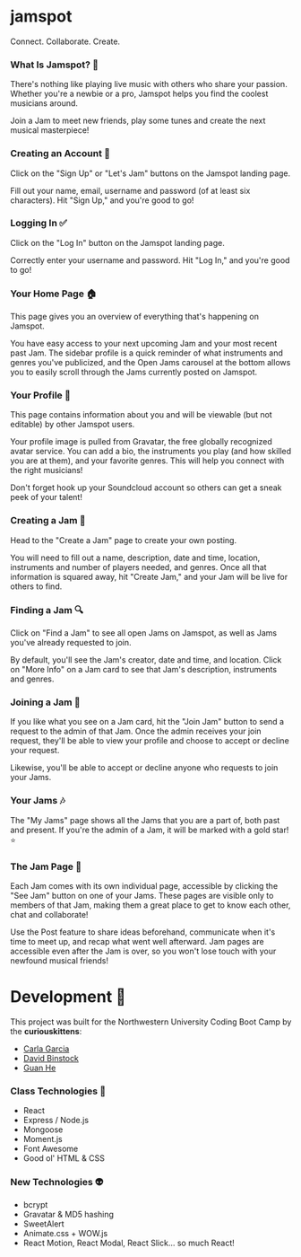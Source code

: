 # jamspot
Connect. Collaborate. Create.

### What Is Jamspot? :large_blue_circle:

There's nothing like playing live music with others who share your passion. Whether you're a newbie or a pro, Jamspot helps you find the coolest musicians around.

Join a Jam to meet new friends, play some tunes and create the next musical masterpiece!

### Creating an Account :wave:

Click on the "Sign Up" or "Let's Jam" buttons on the Jamspot landing page.

Fill out your name, email, username and password (of at least six characters). Hit "Sign Up," and you're good to go!

### Logging In :white_check_mark:

Click on the "Log In" button on the Jamspot landing page.

Correctly enter your username and password. Hit "Log In," and you're good to go!

### Your Home Page :house:

This page gives you an overview of everything that's happening on Jamspot.

You have easy access to your next upcoming Jam and your most recent past Jam. The sidebar profile is a quick reminder of what instruments and genres you've publicized, and the Open Jams carousel at the bottom allows you to easily scroll through the Jams currently posted on Jamspot.

### Your Profile :raising_hand:

This page contains information about you and will be viewable (but not editable) by other Jamspot users.

Your profile image is pulled from Gravatar, the free globally recognized avatar service. You can add a bio, the instruments you play (and how skilled you are at them), and your favorite genres. This will help you connect with the right musicians!

Don't forget hook up your Soundcloud account so others can get a sneak peek of your talent! 

### Creating a Jam :guitar:

Head to the "Create a Jam" page to create your own posting.

You will need to fill out a name, description, date and time, location, instruments and number of players needed, and genres. Once all that information is squared away, hit "Create Jam," and your Jam will be live for others to find.

### Finding a Jam :mag:

Click on "Find a Jam" to see all open Jams on Jamspot, as well as Jams you've already requested to join.

By default, you'll see the Jam's creator, date and time, and location. Click on "More Info" on a Jam card to see that Jam's description, instruments and genres.

### Joining a Jam :dancers:

If you like what you see on a Jam card, hit the "Join Jam" button to send a request to the admin of that Jam. Once the admin receives your join request, they'll be able to view your profile and choose to accept or decline your request.

Likewise, you'll be able to accept or decline anyone who requests to join your Jams.

### Your Jams :notes:

The "My Jams" page shows all the Jams that you are a part of, both past and present. If you're the admin of a Jam, it will be marked with a gold star! :star:

### The Jam Page :metal:

Each Jam comes with its own individual page, accessible by clicking the "See Jam" button on one of your Jams. These pages are visible only to members of that Jam, making them a great place to get to know each other, chat and collaborate!

Use the Post feature to share ideas beforehand, communicate when it's time to meet up, and recap what went well afterward. Jam pages are accessible even after the Jam is over, so you won't lose touch with your newfound musical friends!

# Development :paw_prints:

This project was built for the Northwestern University Coding Boot Camp by the **curiouskittens**:
* [Carla Garcia](https://github.com/carladdg)
* [David Binstock](https://github.com/davidbinstock)
* [Guan He](https://github.com/heguanelvis)

### Class Technologies :notebook:

* React
* Express / Node.js
* Mongoose
* Moment.js
* Font Awesome
* Good ol' HTML & CSS

### New Technologies :alien:

* bcrypt
* Gravatar & MD5 hashing
* SweetAlert
* Animate.css + WOW.js
* React Motion, React Modal, React Slick... so much React!




